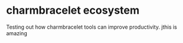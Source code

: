 # charmbracelet ecosystem

Testing out how charmbracelet tools can improve productivity.
jthis is amazing
